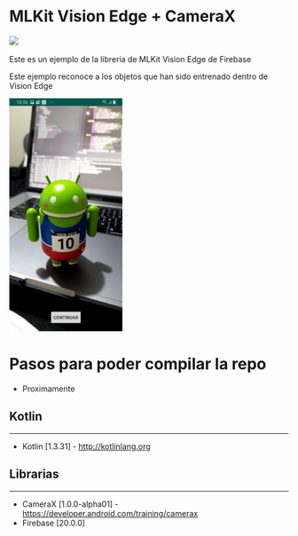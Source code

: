 # MLKit Vision Edge + CameraX

<img src="/gif/example_work.gif" height="420" />

Este es un ejemplo de la libreria de MLKit Vision Edge de Firebase

Este ejemplo reconoce a los objetos que han sido entrenado dentro de  Vision Edge

<img src="/img/example.jpg" height="420" />

# Pasos para poder compilar la repo

* Proximamente

## Kotlin
---
 * Kotlin [1.3.31] - http://kotlinlang.org
 
 ## Librarias
---
 * CameraX [1.0.0-alpha01] - https://developer.android.com/training/camerax
 * Firebase [20.0.0]

